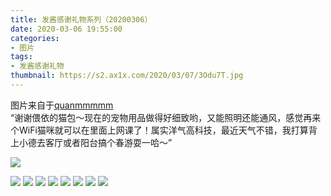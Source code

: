 ```yaml
---
title: 发酱感谢礼物系列（20200306）
date: 2020-03-06 19:55:00
categories:
- 图片
tags:
- 发酱感谢礼物
thumbnail: https://s2.ax1x.com/2020/03/07/3Odu7T.jpg
---
```


图片来自于<a href="https://weibo.com/p/1005051720171447" target="_blank">quanmmmmm</a><br/>“谢谢偎依的猫包～现在的宠物用品做得好细致哟，又能照明还能通风，感觉再来个WiFi猫咪就可以在里面上网课了！属实洋气高科技，最近天气不错，我打算背上小德去客厅或者阳台搞个春游耍一哈～”

<!-- 正文第一张图片为 thumbnail 图。 -->

![](https://s2.ax1x.com/2020/03/07/3Odu7T.jpg)

<!--more-->

![](https://s2.ax1x.com/2020/03/07/3OdQNF.jpg)
![](https://s2.ax1x.com/2020/03/07/3Odmn0.jpg)
![](https://s2.ax1x.com/2020/03/07/3OdMAU.jpg)
![](https://s2.ax1x.com/2020/03/07/3OdZXq.jpg)
![](https://s2.ax1x.com/2020/03/07/3Odlh4.jpg)
![](https://s2.ax1x.com/2020/03/07/3OdGcR.jpg)
![](https://s2.ax1x.com/2020/03/07/3Od839.jpg)
![](https://s2.ax1x.com/2020/03/07/3Od39J.jpg)